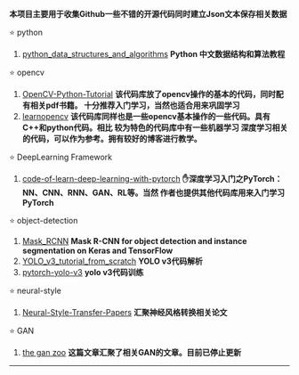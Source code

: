 **本项目主要用于收集Github一些不错的开源代码同时建立Json文本保存相关数据**  


:star: python
01. [python_data_structures_and_algorithms][python-01] **Python 中文数据结构和算法教程**

:star: opencv  
01. [OpenCV-Python-Tutorial][opencv-01] **该代码库放了opencv操作的基本的代码，同时配有相关pdf书籍。
十分推荐入门学习，当然也适合用来巩固学习**
02. [learnopencv][opencv-02] **该代码库同样也是一些opencv基本操作的一些代码。具有C++和python代码。相比
较为特色的代码库中有一些机器学习 深度学习相关的代码，可以作为参考。拥有较好的博客进行教学。**

:star: DeepLearning Framework
01. [code-of-learn-deep-learning-with-pytorch][framework-01] **:hand:深度学习入门之PyTorch：NN、CNN、RNN、GAN、RL等。当然
作者也提供其他代码库用来入门学习PyTorch**

:star: object-detection  
01. [Mask_RCNN][object-detection-01] **Mask R-CNN for object detection and instance segmentation on Keras and TensorFlow**  
02. [YOLO_v3_tutorial_from_scratch][object-detection-02] **YOLO v3代码解析**   
03. [pytorch-yolo-v3][object-detection-03] **yolo v3代码训练** 

:star: neural-style
01. [Neural-Style-Transfer-Papers][neural-style-01] **汇聚神经风格转换相关论文**

:star: GAN  
01. [the gan zoo][GAN-01] **这篇文章汇聚了相关GAN的文章。目前已停止更新**





---
[python-01]:https://github.com/PegasusWang/python_data_structures_and_algorithms
[opencv-01]:https://github.com/makelove/OpenCV-Python-Tutorial
[opencv-02]:https://github.com/spmallick/learnopencv

[framework-01]:https://github.com/L1aoXingyu/code-of-learn-deep-learning-with-pytorch

[object-detection-01]:https://github.com/matterport/Mask_RCNN
[object-detection-02]:https://github.com/ayooshkathuria/YOLO_v3_tutorial_from_scratch
[object-detection-03]:https://github.com/ayooshkathuria/pytorch-yolo-v3

[neural-style-01]:https://github.com/ycjing/Neural-Style-Transfer-Papers
[GAN-01]:https://github.com/hindupuravinash/the-gan-zoo

